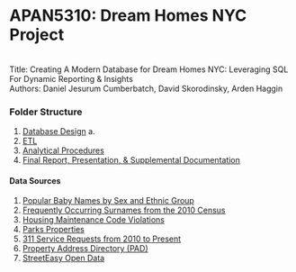 # APAN5310: Dream Homes NYC Project
<br>
Title: Creating A Modern Database for Dream Homes NYC: Leveraging SQL For Dynamic Reporting & Insights <br> 
Authors:  Daniel Jesurum Cumberbatch, David Skorodinsky, Arden Haggin <br>

### Folder Structure <br> 
1. [Database Design](https://github.com/ardenhaggin/APAN5310-NYC-Dream-Homes-Project/tree/main/Database%20Design)
   a. 
3. [ETL](https://github.com/ardenhaggin/APAN5310-NYC-Dream-Homes-Project/tree/main/ETL)
4. [Analytical Procedures](https://github.com/ardenhaggin/APAN5310-NYC-Dream-Homes-Project/tree/main/Analytical%20Procedures)
5. [Final Report, Presentation, & Supplemental Documentation](https://github.com/ardenhaggin/APAN5310-NYC-Dream-Homes-Project/tree/main/Final%20Report%2C%20Presentation%2C%20%26%20Supplemental%20Documentation)

#### Data Sources

1. [Popular Baby Names by Sex and Ethnic Group](https://catalog.data.gov/dataset/popular-baby-names/resource/02e8f55e-2157-4cb2-961a-2aabb75cbc8b)
2. [Frequently Occurring Surnames from the 2010 Census](https://www.census.gov/topics/population/genealogy/data/2010_surnames.html)
3. [Housing Maintenance Code Violations](https://data.cityofnewyork.us/Housing-Development/Housing-Maintenance-Code-Violations/wvxf-dwi5/about_data)
4. [Parks Properties](https://data.cityofnewyork.us/Recreation/Parks-Properties/enfh-gkve/about_data)
5. [311 Service Requests from 2010 to Present](https://data.cityofnewyork.us/Social-Services/311-Service-Requests-from-2010-to-Present/erm2-nwe9/about_data)
6. [Property Address Directory (PAD)](https://www.nyc.gov/content/planning/pages/resources/datasets/pad)
7. [StreetEasy Open Data](https://streeteasy.com/blog/data-dashboard/[object%20Object]?agg=Total&metric=Inventory&type=Sales&bedrooms=Any%20Bedrooms&property=Any%20Property%20Type&minDate=2010-01-01&maxDate=2025-07-01&area=Flatiron,Brooklyn%20Heights)




